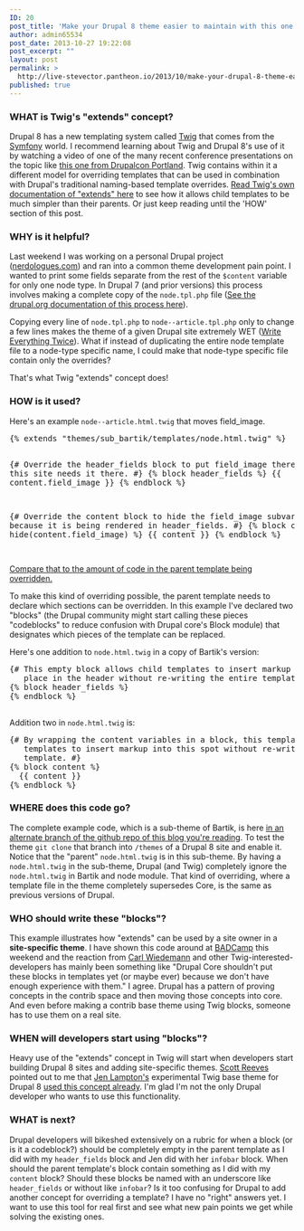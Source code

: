 ```yaml
---
ID: 20
post_title: 'Make your Drupal 8 theme easier to maintain with this one weird trick (Twig&#8217;s &#8220;extends&#8221; concept)'
author: admin65534
post_date: 2013-10-27 19:22:08
post_excerpt: ""
layout: post
permalink: >
  http://live-stevector.pantheon.io/2013/10/make-your-drupal-8-theme-easier-to-maintain-with-this-one-weird-trick-twigs-extends-concept/
published: true
---
```

<h3>WHAT is Twig's "extends" concept?</h3>
Drupal 8 has a new templating system called <a href="http://twig.sensiolabs.org/">Twig</a> that comes from the <a href="http://symfony.com/">Symfony</a> world.
I recommend learning about Twig and Drupal 8's use of it by watching a video of one of the many recent conference presentations on the topic like <a href="https://portland2013.drupal.org/session/using-twig-new-template-engine-drupal-8">this one from Drupalcon Portland</a>.
Twig contains within it a different model for overriding templates that can be used in combination with Drupal's traditional naming-based template overrides.
<a href="http://twig.sensiolabs.org/doc/tags/extends.html">Read Twig's own documentation of "extends" here</a> to see how it allows child templates to be much simpler than their parents. Or just keep reading until the 'HOW' section of this post.
<h3>WHY is it helpful?</h3>
Last weekend I was working on a personal Drupal project (<a href="http://nerdologues.com">nerdologues.com</a>) and ran into a common theme development pain point.
I wanted to print some fields separate from the rest of the <code>$content</code> variable for only one node type.
In Drupal 7 (and prior versions) this process involves making a complete copy of the <code>node.tpl.php</code> file (<a href="https://drupal.org/node/17565">See the drupal.org documentation of this process here</a>).

Copying every line of <code>node.tpl.php</code> to <code>node--article.tpl.php</code> only to change a few lines makes the theme of a given Drupal site extremely WET (<a href="http://en.wikipedia.org/wiki/Don't_repeat_yourself#DRY_vs_WET_solutions">Write Everything Twice</a>).
What if instead of duplicating the entire node template file to a node-type specific name, I could make that node-type specific file contain only the overrides?

That's what Twig "extends" concept does!
<h3>HOW is it used?</h3>
Here's an example <code>node--article.html.twig</code> that moves field_image.
<pre>{% extends "themes/sub_bartik/templates/node.html.twig" %}

{# Override the header_fields block to put field_image there because this site
   needs it there. #}
{% block header_fields %}
  {{ content.field_image }}
{% endblock %}

{# Override the content block to hide the field_image subvariable because
   it is being rendered in header_fields. #}
{% block content %}
  {% hide(content.field_image) %}
  {{ content }}
{% endblock %}

</pre>
<a href="https://github.com/stevector/stevector.github.io/blob/example--twig-extends/templates/node.html.twig">Compare that to the amount of code in the parent template being overridden.</a>

To make this kind of overriding possible, the parent template needs to declare which sections can be overridden. In this example I've declared two "blocks" (the Drupal community might start calling these pieces "codeblocks" to reduce confusion with Drupal core's Block module) that designates which pieces of the template can be replaced.

Here's one addition to <code>node.html.twig</code> in a copy of Bartik's version:
<pre>{# This empty block allows child templates to insert markup into this
   place in the header without re-writing the entire template. #}
{% block header_fields %}
{% endblock %}

</pre>
Addition two in <code>node.html.twig</code> is:
<pre>{# By wrapping the content variables in a block, this template allows child
   templates to insert markup into this spot without re-writing the entire
   template. #}
{% block content %}
  {{ content }}
{% endblock %}
</pre>
<h3>WHERE does this code go?</h3>
The complete example code, which is a sub-theme of Bartik, is here <a href="https://github.com/stevector/stevector.github.io/tree/example--twig-extends">in an alternate branch of the github repo of this blog you're reading</a>.
To test the theme <code>git clone</code> that branch into <code>/themes</code> of a Drupal 8 site and enable it.
Notice that the "parent" <code>node.html.twig</code> is in this sub-theme.
By having a <code>node.html.twig</code> in the sub-theme, Drupal (and Twig) completely ignore the <code>node.html.twig</code> in Bartik and node module.
That kind of overriding, where a template file in the theme completely supersedes Core, is the same as previous versions of Drupal.
<h3>WHO should write these "blocks"?</h3>
This example illustrates how "extends" can be used by a site owner in a <strong>site-specific theme</strong>.
I have shown this code around at <a href="http://2013.badcamp.net/">BADCamp</a> this weekend and the reaction from <a href="https://twitter.com/c4rl">Carl Wiedemann</a> and other Twig-interested-developers has mainly been something like "Drupal Core shouldn't put these blocks in templates yet (or maybe ever) because we don't have enough experience with them."
I agree.
Drupal has a pattern of proving concepts in the contrib space and then moving those concepts into core.
And even before making a contrib base theme using Twig blocks, someone has to use them on a real site.
<h3>WHEN will developers start using "blocks"?</h3>
Heavy use of the "extends" concept in Twig will start when developers start building Drupal 8 sites and adding site-specific themes.
<a href="https://twitter.com/Cottser">Scott Reeves</a> pointed out to me that <a href="https://twitter.com/jenlampton">Jen Lampton's</a> experimental Twig base theme for Drupal 8 <a href="https://github.com/jenlampton/twiggy/blob/master/templates/node.html.twig#L98">used this concept already</a>. I'm glad I'm not the only Drupal developer who wants to use this functionality.
<h3>WHAT is next?</h3>
Drupal developers will bikeshed extensively on a rubric for when a block (or is it a codeblock?) should be completely empty in the parent template as I did with my <code>header_fields</code> block and Jen did with her <code>infobar</code> block.
When should the parent template's block contain something as I did with my <code>content</code> block?
Should these blocks be named with an underscore like <code>header_fields</code> or without like <code>infobar</code>?
Is it too confusing for Drupal to add another concept for overriding a template? I have no "right" answers yet.
I want to use this tool for real first and see what new pain points we get while solving the existing ones.
